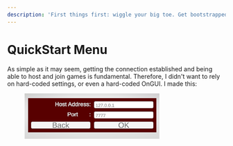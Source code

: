 ```yaml
---
description: 'First things first: wiggle your big toe. Get bootstrapped and connected  ...'
---
```


# QuickStart Menu

As simple as it may seem, getting the connection established and being able to host and join games is fundamental. Therefore, I didn't want to rely on hard-coded settings, or even a hard-coded OnGUI. I made this:

<figure><img src=".gitbook/assets/image.png" alt=""><figcaption></figcaption></figure>

